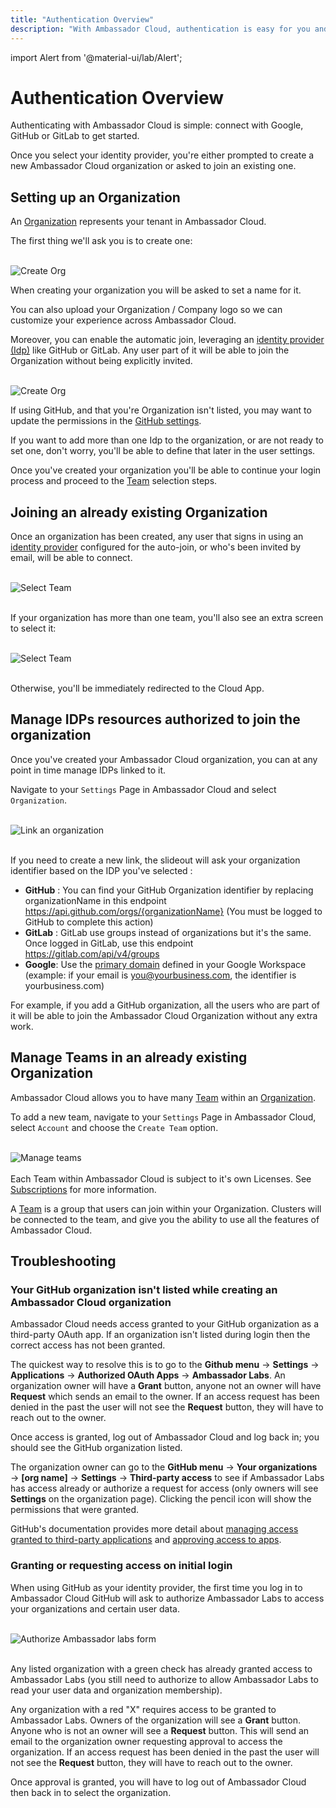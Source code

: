 ```yaml
---
title: "Authentication Overview"
description: "With Ambassador Cloud, authentication is easy for you and your organization. You can authenticate with Google, GitHub or GitLab account."
---
```

import Alert from '@material-ui/lab/Alert';


# Authentication Overview
<!-- We may need to add SAML to this list if it releases at the same time or prior to our release. -->
Authenticating with Ambassador Cloud is simple: connect with Google, GitHub or GitLab to get started. 

Once you select your identity provider, you're either prompted to create a new Ambassador Cloud organization or asked to join an existing one.


## Setting up an Organization

An [Organization](/docs/cloud/latest/organization/#Organization) represents your tenant in Ambassador Cloud. 

The first thing we'll ask you is to create one:

<br />
<p style="max-width:600px;margin:0 auto;">
  <img src="../images/authenticating-get-started.png" alt="Create Org"/>
</p>


When creating your organization you will be asked to set a name for it.

You can also upload your Organization / Company logo so we can customize your experience across Ambassador Cloud.

Moreover, you can enable the automatic join, leveraging an [identity provider (Idp)](/docs/cloud/latest/organization/#identity-providers) like GitHub or GitLab. Any user part of it will be
able to join the Organization without being explicitly invited.

<br />
<p style="max-width:550px;margin:0 auto;">
  <img src="../images/authenticating-create-org.png" alt="Create Org"/>
</p>


If using GitHub, and that you're Organization isn't listed, you may want to update the permissions in the [GitHub settings](#your-github-organization-isnt-listed-while-creating-an-ambassador-cloud-organization).


If you want to add more than one Idp to the organization, or are not ready to set one, don't worry, you'll be able to define that later in the user settings.

Once you've created your organization you'll be able to continue your login process and proceed to the [Team](#joining-an-already-existing-organization) selection steps.

## Joining an already existing Organization

Once an organization has been created, any user that signs in using an [identity provider](/docs/cloud/latest/organization/#identity-providers) configured for the auto-join, or who's been invited by email, will be able to connect.

<br />
<p style="max-width:550px;margin:0 auto;">
  <img src="../images/authenticating-select-organization.png" alt="Select Team"/>
</p>
<br />

If your organization has more than one team, you'll also see an extra screen to select it:

<br />
<p style="max-width:540px;margin:0 auto;">
  <img src="../images/organization-select-team.png" alt="Select Team"/>
</p>
<br />

Otherwise, you'll be immediately redirected to the Cloud App.

## Manage IDPs resources authorized to join the organization

Once you've created your Ambassador Cloud organization, you can at any point in time manage IDPs linked to it.

Navigate to your `Settings` Page in Ambassador Cloud and select `Organization`.

<br />
<p style="max-width:600px;margin:0 auto;">
  <img src="../images/authenticating-link-idp-org.png" alt="Link an organization"/>
</p>
<br />


If you need to create a new link, the slideout will ask your organization identifier based on the IDP you've selected :
- **GitHub** : You can find your GitHub Organization identifier by replacing organizationName in this endpoint https://api.github.com/orgs/{organizationName} (You must be logged to GitHub to complete this action)
- **GitLab** : GitLab use groups instead of organizations but it's the same. Once logged in GitLab, use this endpoint https://gitlab.com/api/v4/groups
- **Google**: Use the [primary domain](https://support.google.com/a/answer/182080) defined in your Google Workspace (example: if your email is you@yourbusiness.com, the identifier is yourbusiness.com)

For example, if you add a GitHub organization, all the users who are part of it will be able to join the Ambassador Cloud Organization without any extra work.

## Manage Teams in an already existing Organization

Ambassador Cloud allows you to have many [Team](/docs/cloud/latest/organization/#Team) within an [Organization](/docs/cloud/latest/organization/#Organization).

To add a new team, navigate to your `Settings` Page in Ambassador Cloud, select `Account` and choose the `Create Team` option. 

<br />
<p style="max-width:600px;margin:0 auto;">
  <img src="../images/authentication-manage-teams.png" alt="Manage teams"/>
</p>
<br />

<Alert severity="warning">
  Each Team within Ambassador Cloud is subject to it's own Licenses. See  <a href="../../subscriptions/howtos/manage-my-subscriptions/">Subscriptions</a> for more information.
</Alert>


A [Team](/docs/cloud/latest/organization/#Team) is a group that users can join within your Organization. Clusters will be connected to the team, and give you the ability to use all the features of Ambassador Cloud. 

## Troubleshooting

### Your GitHub organization isn't listed while creating an Ambassador Cloud organization

Ambassador Cloud needs access granted to your GitHub organization as a third-party OAuth app. If an organization isn't listed during login then the correct access has not been granted.

The quickest way to resolve this is to go to the **Github menu** → **Settings** → **Applications** → **Authorized OAuth Apps** → **Ambassador Labs**.  An organization owner will have a **Grant** button, anyone not an owner will have **Request** which sends an email to the owner.  If an access request has been denied in the past the user will not see the **Request** button, they will have to reach out to the owner.

Once access is granted, log out of Ambassador Cloud and log back in; you should see the GitHub organization listed.

The organization owner can go to the **GitHub menu** → **Your organizations** → **[org name]** → **Settings** → **Third-party access** to see if Ambassador Labs has access already or authorize a request for access (only owners will see **Settings** on the organization page).  Clicking the pencil icon will show the permissions that were granted.

GitHub's documentation provides more detail about [managing access granted to third-party applications](https://docs.github.com/en/github/authenticating-to-github/connecting-with-third-party-applications) and [approving access to apps](https://docs.github.com/en/github/setting-up-and-managing-organizations-and-teams/approving-oauth-apps-for-your-organization).

### Granting or requesting access on initial login

When using GitHub as your identity provider, the first time you log in to Ambassador Cloud GitHub will ask to authorize Ambassador Labs to access your organizations and certain user data.

<br />
<p style="max-width:600px;margin:0 auto;">
  <img src="../images/github-login-authorize.png" alt="Authorize Ambassador labs form"/>
</p>
<br />

Any listed organization with a green check has already granted access to Ambassador Labs (you still need to authorize to allow Ambassador Labs to read your user data and organization membership).

Any organization with a red "X" requires access to be granted to Ambassador Labs.  Owners of the organization will see a **Grant** button.  Anyone who is not an owner will see a **Request** button. This will send an email to the organization owner requesting approval to access the organization.  If an access request has been denied in the past the user will not see the **Request** button, they will have to reach out to the owner.

Once approval is granted, you will have to log out of Ambassador Cloud then back in to select the organization.
